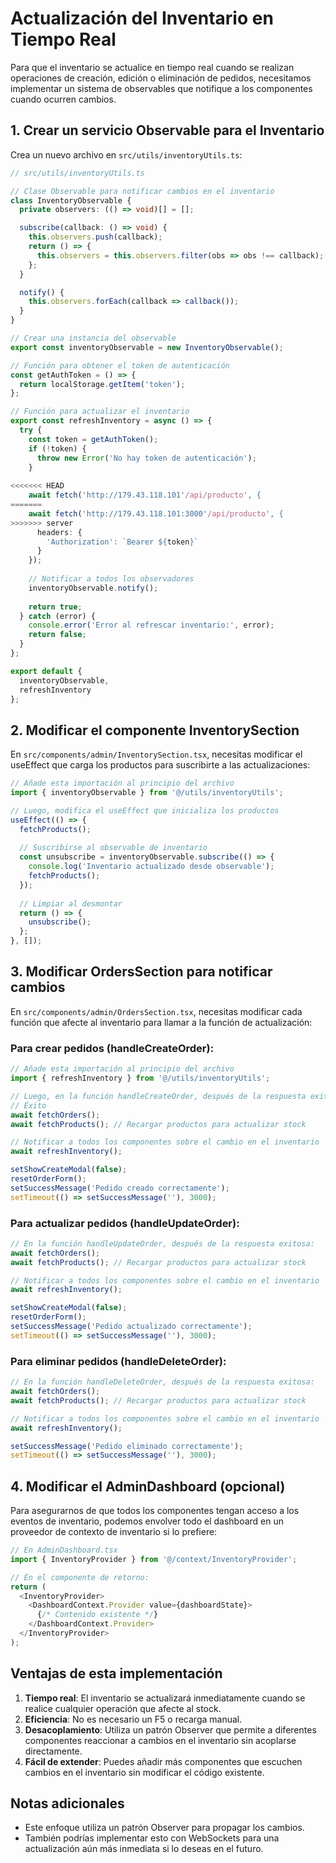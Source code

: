 # Actualización del Inventario en Tiempo Real

Para que el inventario se actualice en tiempo real cuando se realizan operaciones de creación, edición o eliminación de pedidos, necesitamos implementar un sistema de observables que notifique a los componentes cuando ocurren cambios.

## 1. Crear un servicio Observable para el Inventario

Crea un nuevo archivo en `src/utils/inventoryUtils.ts`:

```typescript
// src/utils/inventoryUtils.ts

// Clase Observable para notificar cambios en el inventario
class InventoryObservable {
  private observers: (() => void)[] = [];

  subscribe(callback: () => void) {
    this.observers.push(callback);
    return () => {
      this.observers = this.observers.filter(obs => obs !== callback);
    };
  }

  notify() {
    this.observers.forEach(callback => callback());
  }
}

// Crear una instancia del observable
export const inventoryObservable = new InventoryObservable();

// Función para obtener el token de autenticación
const getAuthToken = () => {
  return localStorage.getItem('token');
};

// Función para actualizar el inventario
export const refreshInventory = async () => {
  try {
    const token = getAuthToken();
    if (!token) {
      throw new Error('No hay token de autenticación');
    }
    
<<<<<<< HEAD
    await fetch('http://179.43.118.101'/api/producto', {
=======
    await fetch('http://179.43.118.101:3000'/api/producto', {
>>>>>>> server
      headers: {
        'Authorization': `Bearer ${token}`
      }
    });
    
    // Notificar a todos los observadores
    inventoryObservable.notify();
    
    return true;
  } catch (error) {
    console.error('Error al refrescar inventario:', error);
    return false;
  }
};

export default {
  inventoryObservable,
  refreshInventory
};
```

## 2. Modificar el componente InventorySection

En `src/components/admin/InventorySection.tsx`, necesitas modificar el useEffect que carga los productos para suscribirte a las actualizaciones:

```typescript
// Añade esta importación al principio del archivo
import { inventoryObservable } from '@/utils/inventoryUtils';

// Luego, modifica el useEffect que inicializa los productos
useEffect(() => {
  fetchProducts();
  
  // Suscribirse al observable de inventario
  const unsubscribe = inventoryObservable.subscribe(() => {
    console.log('Inventario actualizado desde observable');
    fetchProducts();
  });
  
  // Limpiar al desmontar
  return () => {
    unsubscribe();
  };
}, []);
```

## 3. Modificar OrdersSection para notificar cambios

En `src/components/admin/OrdersSection.tsx`, necesitas modificar cada función que afecte al inventario para llamar a la función de actualización:

### Para crear pedidos (handleCreateOrder):

```typescript
// Añade esta importación al principio del archivo
import { refreshInventory } from '@/utils/inventoryUtils';

// Luego, en la función handleCreateOrder, después de la respuesta exitosa:
// Éxito
await fetchOrders();
await fetchProducts(); // Recargar productos para actualizar stock

// Notificar a todos los componentes sobre el cambio en el inventario
await refreshInventory();

setShowCreateModal(false);
resetOrderForm();
setSuccessMessage('Pedido creado correctamente');
setTimeout(() => setSuccessMessage(''), 3000);
```

### Para actualizar pedidos (handleUpdateOrder):

```typescript
// En la función handleUpdateOrder, después de la respuesta exitosa:
await fetchOrders();
await fetchProducts(); // Recargar productos para actualizar stock

// Notificar a todos los componentes sobre el cambio en el inventario
await refreshInventory();

setShowCreateModal(false);
resetOrderForm();
setSuccessMessage('Pedido actualizado correctamente');
setTimeout(() => setSuccessMessage(''), 3000);
```

### Para eliminar pedidos (handleDeleteOrder):

```typescript
// En la función handleDeleteOrder, después de la respuesta exitosa:
await fetchOrders();
await fetchProducts(); // Recargar productos para actualizar stock

// Notificar a todos los componentes sobre el cambio en el inventario
await refreshInventory();

setSuccessMessage('Pedido eliminado correctamente');
setTimeout(() => setSuccessMessage(''), 3000);
```

## 4. Modificar el AdminDashboard (opcional)

Para asegurarnos de que todos los componentes tengan acceso a los eventos de inventario, podemos envolver todo el dashboard en un proveedor de contexto de inventario si lo prefiere:

```typescript
// En AdminDashboard.tsx
import { InventoryProvider } from '@/context/InventoryProvider';

// En el componente de retorno:
return (
  <InventoryProvider>
    <DashboardContext.Provider value={dashboardState}>
      {/* Contenido existente */}
    </DashboardContext.Provider>
  </InventoryProvider>
);
```

## Ventajas de esta implementación

1. **Tiempo real**: El inventario se actualizará inmediatamente cuando se realice cualquier operación que afecte al stock.
2. **Eficiencia**: No es necesario un F5 o recarga manual.
3. **Desacoplamiento**: Utiliza un patrón Observer que permite a diferentes componentes reaccionar a cambios en el inventario sin acoplarse directamente.
4. **Fácil de extender**: Puedes añadir más componentes que escuchen cambios en el inventario sin modificar el código existente.

## Notas adicionales

- Este enfoque utiliza un patrón Observer para propagar los cambios.
- También podrías implementar esto con WebSockets para una actualización aún más inmediata si lo deseas en el futuro.